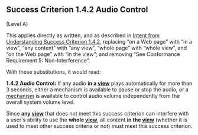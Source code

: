 ## Success Criterion 1.4.2 Audio Control

(Level A)

This applies directly as written, and as described in [Intent from Understanding Success Criterion 1.4.2](https://www.w3.org/WAI/WCAG22/Understanding/audio-control#intent), replacing “on a Web page” with “in a view”, “any content” with “any view”, “whole page” with “whole view”, and “on the Web page” with “in the view”; and removing “See Conformance Requirement 5: Non-Interference”.

With these substitutions, it would read:

**1.4.2 Audio Control:** If any audio **in a [view](https://www.w3.org/TR/wcag-3.0/#dfn-views)** plays automatically for more than 3 seconds, either a mechanism is available to pause or stop the audio, or a [mechanism](https://www.w3.org/TR/WCAG22/#dfn-mechanism) is available to control audio volume independently from the overall system volume level.

<div class="note">

Since **any [view](https://www.w3.org/TR/wcag-3.0/#dfn-views)** that does not meet this success criterion can interfere with a user's ability to use the **whole [view](https://www.w3.org/TR/wcag-3.0/#dfn-views)**, all content **in the [view](https://www.w3.org/TR/wcag-3.0/#dfn-views)** (whether it is used to meet other success criteria or not) must meet this success criterion.

</div>